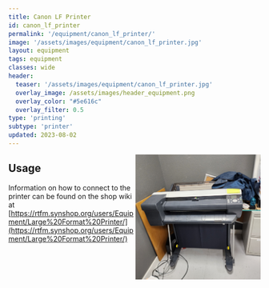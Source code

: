 ```yaml
---
title: Canon LF Printer
id: canon_lf_printer
permalink: '/equipment/canon_lf_printer/'
image: '/assets/images/equipment/canon_lf_printer.jpg'
layout: equipment
tags: equipment
classes: wide
header:
  teaser: '/assets/images/equipment/canon_lf_printer.jpg'
  overlay_image: /assets/images/header_equipment.png
  overlay_color: "#5e616c"
  overlay_filter: 0.5
type: 'printing'
subtype: 'printer'
updated: 2023-08-02
---
```

<img align="right" width="250" height="250" src="/assets/images/equipment/canon_lf_printer.jpg">

## Usage
Information on how to connect to the printer can be found on the shop wiki at [https://rtfm.synshop.org/users/Equipment/Large%20Format%20Printer/](https://rtfm.synshop.org/users/Equipment/Large%20Format%20Printer/)
